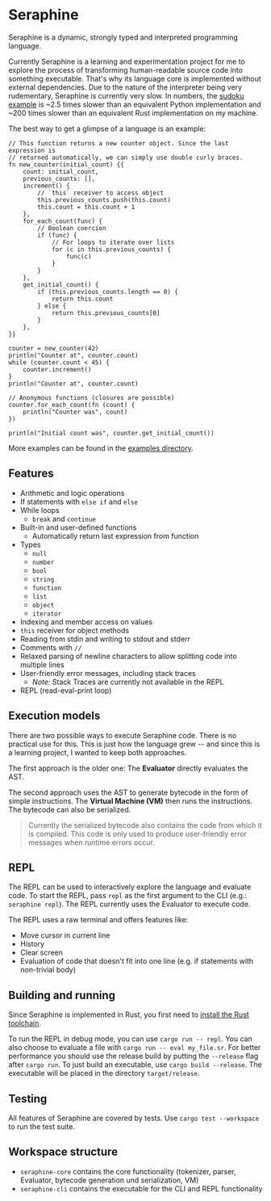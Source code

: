 # Seraphine

Seraphine is a dynamic, strongly typed and interpreted programming language.

Currently Seraphine is a learning and experimentation project for me to explore
the process of transforming human-readable source code into something
executable. That's why its language core is implemented without external
dependencies. Due to the nature of the interpreter being very rudementary,
Seraphine is currently very slow. In numbers, the [sudoku
example](examples/sudoku.sr) is ~2.5 times slower than an equivalent Python
implementation and ~200 times slower than an equivalent Rust implementation on
my machine.

The best way to get a glimpse of a language is an example:

```
// This function returns a new counter object. Since the last expression is
// returned automatically, we can simply use double curly braces.
fn new_counter(initial_count) {{
    count: initial_count,
    previous_counts: [],
    increment() {
        // `this` receiver to access object
        this.previous_counts.push(this.count)
        this.count = this.count + 1
    },
    for_each_count(func) {
        // Boolean coercion
        if (func) {
            // For loops to iterate over lists
            for (c in this.previous_counts) {
                func(c)
            }
        }
    },
    get_initial_count() {
        if (this.previous_counts.length == 0) {
            return this.count
        } else {
            return this.previous_counts[0]
        }
    },
}}

counter = new_counter(42)
println("Counter at", counter.count)
while (counter.count < 45) {
    counter.increment()
}
println("Counter at", counter.count)

// Anonymous functions (closures are possible)
counter.for_each_count(fn (count) {
    println("Counter was", count)
})

println("Initial count was", counter.get_initial_count())
```

More examples can be found in the [examples directory](examples).

## Features

- Arithmetic and logic operations
- If statements with `else if` and `else`
- While loops
    - `break` and `continue`
- Built-in and user-defined functions
    - Automatically return last expression from function
- Types
    - `null`
    - `number`
    - `bool`
    - `string`
    - `function`
    - `list`
    - `object`
    - `iterator`
- Indexing and member access on values
- `this` receiver for object methods
- Reading from stdin and writing to stdout and stderr
- Comments with `//`
- Relaxed parsing of newline characters to allow splitting code into multiple
  lines
- User-friendly error messages, including stack traces
    - *Note*: Stack Traces are currently not available in the REPL
- REPL (read-eval-print loop)

## Execution models

There are two possible ways to execute Seraphine code. There is no practical
use for this. This is just how the language grew -- and since this is a
learning project, I wanted to keep both approaches.

The first approach is the older one: The **Evaluator** directly evaluates the
AST.

The second approach uses the AST to generate bytecode in the form of simple
instructions. The **Virtual Machine (VM)** then runs the instructions. The
bytecode can also be serialized.

> Currently the serialized bytecode also contains the code from which it is
> compiled. This code is only used to produce user-friendly error messages when
> runtime errors occur.

## REPL

The REPL can be used to interactively explore the language and evaluate code.
To start the REPL, pass `repl` as the first argument to the CLI (e.g.:
`seraphine repl`). The REPL currently uses the Evaluator to execute code.

The REPL uses a raw terminal and offers features like:

- Move cursor in current line
- History
- Clear screen
- Evaluation of code that doesn't fit into one line (e.g. if statements with
  non-trivial body)

## Building and running

Since Seraphine is implemented in Rust, you first need to [install the Rust
toolchain](https://www.rust-lang.org/tools/install).

To run the REPL in debug mode, you can use `cargo run -- repl`. You can also
choose to evaluate a file with `cargo run -- eval my_file.sr`. For better
performance you should use the release build by putting the `--release` flag
after `cargo run`. To just build an executable, use `cargo build --release`.
The executable will be placed in the directory `target/release`.

## Testing

All features of Seraphine are covered by tests. Use `cargo test --workspace` to
run the test suite.

## Workspace structure

- `seraphine-core` contains the core functionality (tokenizer, parser,
  Evaluator, bytecode generation und serialization, VM)
- `seraphine-cli` contains the executable for the CLI and REPL functionality
